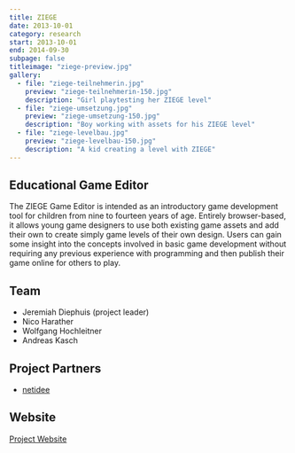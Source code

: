 ```yaml
---
title: ZIEGE
date: 2013-10-01
category: research
start: 2013-10-01
end: 2014-09-30
subpage: false
titleimage: "ziege-preview.jpg"
gallery:
  - file: "ziege-teilnehmerin.jpg"
    preview: "ziege-teilnehmerin-150.jpg"
    description: "Girl playtesting her ZIEGE level"
  - file: "ziege-umsetzung.jpg"
    preview: "ziege-umsetzung-150.jpg"
    description: "Boy working with assets for his ZIEGE level"
  - file: "ziege-levelbau.jpg"
    preview: "ziege-levelbau-150.jpg"
    description: "A kid creating a level with ZIEGE"
---
```


## Educational Game Editor

The ZIEGE Game Editor is intended as an introductory game development tool for children from nine to fourteen years of age.  Entirely browser-based, it allows young game designers to use both existing game assets and add their own to create simply game levels of their own design. Users can gain some insight into the concepts involved in basic game development without requiring any previous experience with programming and then publish their game online for others to play.

## Team

* Jeremiah Diephuis (project leader)
* Nico Harather
* Wolfgang Hochleitner
* Andreas Kasch

## Project Partners

* [netidee](https://www.netidee.at/)

## Website

[Project Website](http://game-editor.at/)